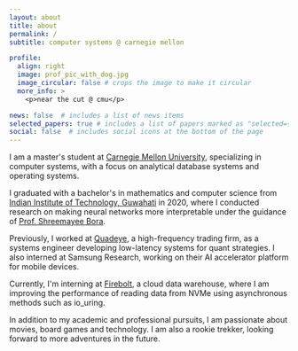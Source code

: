 ```yaml
---
layout: about
title: about
permalink: /
subtitle: computer systems @ carnegie mellon 

profile:
  align: right
  image: prof_pic_with_dog.jpg
  image_circular: false # crops the image to make it circular
  more_info: >
    <p>near the cut @ cmu</p>

news: false  # includes a list of news items
selected_papers: true # includes a list of papers marked as "selected={true}"
social: false  # includes social icons at the bottom of the page
---
```



I am a master's student at <a href="https://www.cmu.edu">Carnegie Mellon University</a>, specializing in computer systems, with a focus on analytical database systems and operating systems.
 
I graduated with a bachelor's in mathematics and computer science from <a href="">Indian Institute of Technology, Guwahati</a> in 2020, where I conducted research on making neural networks more interpretable under the guidance of <a href="https://www.iitg.ac.in/shbora/">Prof. Shreemayee Bora</a>. 
 
Previously, I worked at <a href="https://www.quadeye.com">Quadeye</a>, a high-frequency trading firm, as a systems engineer developing low-latency systems for quant strategies. I also interned at Samsung Research, working on their AI accelerator platform for mobile devices.

Currently, I'm interning at <a href="https://www.firebolt.io"> Firebolt</a>, a cloud data warehouse, where I am improving the performance of reading data from NVMe using asynchronous methods such as io_uring.

In addition to my academic and professional pursuits, I am passionate about movies, board games and technology. I am also a rookie trekker, looking forward to more adventures in the future.
